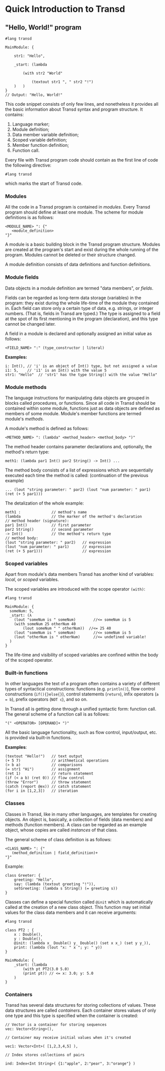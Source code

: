 # Quick Introduction to Transd

## "Hello, World!" program

```
#lang transd

MainModule: {

    str1: "Hello",

    _start: (lambda

        (with str2 "World" 

            (textout str1 ", " str2 "!")
    )   ) 
}
// Output: "Hello, World!"
```

This code snippet consists of only few lines, and nonetheless it provides all the
basic information about Transd syntax and program structure. It contains:

1. Language marker;
2. Module definition;
3. Data member variable definition;
4. Scoped variable definition;
5. Member function definition;
6. Function call.

Every file with Transd program code should contain as the first line of code the following directive:

```
#lang transd
```

which marks the start of Transd code.

### Modules

All the code in a Transd program is contained in _modules_. Every Transd program should
define at least one module. The scheme for module definitions is as follows:

```
<MODULE_NAME> ": {"
   <module_definition>
"}"
```
A module is a basic building block in the Transd program structure. Modules are created at the program's start and exist during the whole running of the program. Modules cannot be deleted or their structure changed.

A module definition consists of data definitions and function definitions.

### Module fields

Data objects in a module definition are termed "data members", or _fields_. 

Fields can be regarded as long-term data storage (variables) in the program: they exist during the whole life-time of the module they contained in. Each field can store only a certain type of data, e.g. strings, or integer numbers. (That is, fields in Transd are typed.) The type is assigned to a field at the spot of its first mentioning in the program (declaration), and this type cannot be changed later. 

A field in a module is declared and optionally assigned an initial value as follows:

```
<FIELD_NAME> ":" (type_constructor | literal)
```

__Examples:__

```
i: Int(), // 'i' is an object of Int() type, but not assigned a value
i1: 5,    // 'i1' is an Int() with the value 5
str1: "Hello"  // 'str1' has the type String() with the value "Hello"
```

### Module methods

The language instructions for manipulating data objects are grouped in blocks called procedures, or functions. Since all code in Transd should be contained within some module, functions just as data objects are defined as members of some module. Module's member functions are termed module's _methods_.

A module's method is defined as follows:

```
<METHOD_NAME> ": (lambda" <method_header> <method_body> ")"
```

The method header contains parameter declarations and, optionally, the method's return 
type:

```
meth1: (lambda par1 Int() par2 String() -> Int() ...
```
The method body consists of a list of expressions which are sequentially executed each
time the method is called: (continuation of the previous example)

```
... (lout "string parameter: " par2) (lout "num parameter: " par1) (ret (+ 5 par1)))
```

The detalization of the whole example:

```
meth1 :              // method's name
(lambda              // the marker of the method's declaration
// method header (signature):
par1 Int()           // first parameter
par2 String()        // second parameter
-> Int()             // the method's return type
// method body:
(lout "string parameter: " par2)   // expression
(lout "num parameter: " par1)      // expression
(ret (+ 5 par1)))                  // expression
```

### Scoped variables

Apart from module's data members Transd has another kind of variables: _local_, or _scoped_ variables.

The scoped variables are introduced with the scope operator `(with)`:

```
#lang transd

MainModule: {
  someNum: 5,
  _start: (λ
    (lout "someNum is " someNum)        //<= someNum is 5
    (with someNum 25 otherNum 40
        (lout someNum " " otherNum))  //<= 25 40
    (lout "someNum is " someNum)        //<= someNum is 5
    (lout "otherNum is " otherNum)      //<= undefined variable!
  )
}
```

The life-time and visibility of scoped variables are confined within the body of the
scoped operator.

### Built-in functions

In other languages the text of a program often contains a variety of different types of
syntactical constructions: functions (e.g. `println()`), flow control constructions (`if(){}else{}`), control statements (`return`), infix operators (`a = b`), prefix operators (`NOT c`), and so on.

In Transd all is getting done through a unified syntactic form: function call. The general scheme of a function call is as follows:

```
"(" <OPERATOR> [OPERAND]+ ")"
```

All the basic language functionality, such as flow control, input/output, etc. is provided via built-in functions.

__Examples__:

```
(textout "Hello!")   // text output
(+ 5 7)              // arithmetical operations
(> b a)              // comparisons
(= str1 "Hi")        // assignment
(ret 1)              // return statement
(if (< a b) (ret 0)) // flow control
(throw "Error")      // throw statement
(catch (report @ex)) // catch statement
(for i in [1,2,3])   // iteration
```

### Classes
Classes in Transd, like in many other languages, are templates for creating objects. An object is, basically, a collection of fields (data members) and methods (function members). A class can be regarded as an example object, whose copies are called _instances_ of that class.

The general scheme of class definition is as follows:

```
<CLASS_NAME> ": {"
   (method_definition | field_definition)+
"}"
```

Example:

```
class Greeter: {
    greeting: "Hello",
    say: (lambda (textout greeting "!")),
    setGreeting: (lambda s String() (= greeting s))
}
```


Classes can define a special function called `@init` which is automatically called at
the creation of a new class object. This function may set initial values for the class
data members and it can receive arguments:

```
#lang transd

class PT2 : {
    x : Double(),
    y : Double(),
    @init: (lambda x_ Double() y_ Double() (set x x_) (set y y_)),
    print: (lambda (lout "x: " x "; y: " y))
}

MainModule: {	
    _start: (lambda 
        (with pt PT2(3.0 5.0)
	    (print pt)) // <= x: 3.0; y: 5.0
    )
}
```

### Containers

Transd has several data structures for storing collections of values. These data
structures are called _containers_. Each container stores values of only one type and
this type is specified when the container is created:

```
// Vector is a container for storing sequences
vec: Vector<String>(),

// Container may receive initial values when it's created

vec1: Vector<Int>( [1,2,3,4,5] ),

// Index stores collections of pairs

ind: Index<Int String>( {1:"apple", 2:"pear", 3:"orange"} )
```


